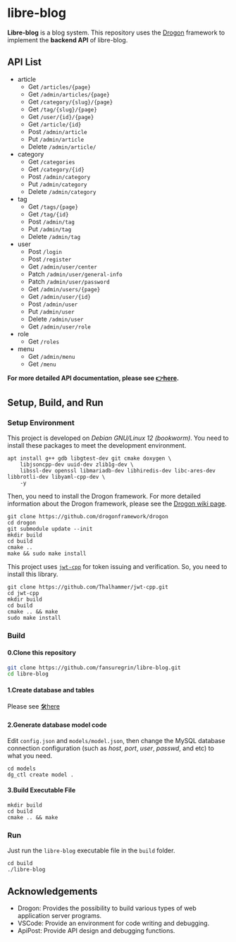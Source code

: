 # libre-blog

**Libre-blog** is a blog system. This repository uses the [Drogon](https://github.com/drogonframework/drogon) framework to implement the **backend API** of libre-blog.

## API List
- article
    - Get `/articles/{page}`
    - Get `/admin/articles/{page}`
    - Get `/category/{slug}/{page}`
    - Get `/tag/{slug}/{page}`
    - Get `/user/{id}/{page}`
    - Get `/article/{id}`
    - Post `/admin/article`
    - Put `/admin/article`
    - Delete `/admin/article/`
- category
    - Get `/categories`
    - Get `/category/{id}`
    - Post `/admin/category`
    - Put `/admin/category`
    - Delete `/admin/category`
- tag
    - Get `/tags/{page}`
    - Get `/tag/{id}`
    - Post `/admin/tag`
    - Put `/admin/tag`
    - Delete `/admin/tag`
- user
    - Post `/login`
    - Post `/register`
    - Get `/admin/user/center`
    - Patch `/admin/user/general-info`
    - Patch `/admin/user/password`
    - Get `/admin/users/{page}`
    - Get `/admin/user/{id}`
    - Post `/admin/user`
    - Put `/admin/user`
    - Delete `/admin/user`
    - Get `/admin/user/role`
- role
    - Get `/roles`
- menu
    - Get `/admin/menu`
    - Get `/menu`

**For more detailed API documentation, please see [👉here](./docs/libre-blog_api.md).**

## Setup, Build, and Run
### Setup Environment
This project is developed on *Debian GNU/Linux 12 (bookworm)*. You need to install these packages to meet the development environment.
```shell
apt install g++ gdb libgtest-dev git cmake doxygen \
    libjsoncpp-dev uuid-dev zlib1g-dev \
    libssl-dev openssl libmariadb-dev libhiredis-dev libc-ares-dev libbrotli-dev libyaml-cpp-dev \
    -y
```

Then, you need to install the Drogon framework. For more detailed information about the Drogon framework, please see the [Drogon wiki page](https://github.com/drogonframework/drogon/wiki/).
```shell
git clone https://github.com/drogonframework/drogon
cd drogon
git submodule update --init
mkdir build
cd build
cmake ..
make && sudo make install
```

This project uses [`jwt-cpp`](https://github.com/Thalhammer/jwt-cpp) for token issuing and verification. So, you need to install this library.
```shell
git clone https://github.com/Thalhammer/jwt-cpp.git
cd jwt-cpp
mkdir build
cd build
cmake .. && make
sudo make install
```

### Build
#### 0.Clone this repository
```bash
git clone https://github.com/fansuregrin/libre-blog.git
cd libre-blog
```

#### 1.Create database and tables

Please see [🛠️here](./sql/README.md)

#### 2.Generate database model code
Edit `config.json` and `models/model.json`, then change the MySQL database connection configuration (such as *host*, *port*, *user*, *passwd*, and etc) to what you need.

```shell
cd models
dg_ctl create model .
```

#### 3.Build Executable File

```shell
mkdir build
cd build
cmake .. && make
```

### Run
Just run the `libre-blog` executable file in the `build` folder.
```shell
cd build
./libre-blog
```

## Acknowledgements
- Drogon: Provides the possibility to build various types of web application server programs.
- VSCode: Provide an environment for code writing and debugging.
- ApiPost: Provide API design and debugging functions.